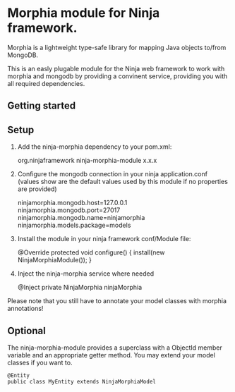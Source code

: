 Morphia module for Ninja framework.
=====================
Morphia is a lightweight type-safe library for mapping Java objects to/from MongoDB.

This is an easly plugable module for the Ninja web framework to work with morphia and mongodb by providing a convinent service, providing you with all required dependencies.

Getting started
---------------

Setup
-----

1) Add the ninja-morphia dependency to your pom.xml:

    <dependency>
        <groupId>org.ninjaframework</groupId>
        <artifactId>ninja-morphia-module</artifactId>
        <version>x.x.x</version>
    </dependency>

2) Configure the mongodb connection in your ninja application.conf (values show are the default values used by this module if no properties are provided)
	
	ninjamorphia.mongodb.host=127.0.0.1
	ninjamorphia.mongodb.port=27017
	ninjamorphia.mongodb.name=ninjamorphia
	ninjamorphia.models.package=models

3) Install the module in your ninja framework conf/Module file:

    @Override
    protected void configure() {
        install(new NinjaMorphiaModule());
    }

4) Inject the ninja-morphia service where needed

	@Inject
	private NinjaMorphia ninjaMorphia

Please note that you still have to annotate your model classes with morphia annotations!

Optional
-----

The ninja-morphia-module provides a superclass with a ObjectId member variable and an appropriate getter method. You may extend your model classes if you want to.

	@Entity
	public class MyEntity extends NinjaMorphiaModel
